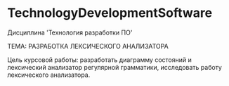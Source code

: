 # TechnologyDevelopmentSoftware
Дисциплина 'Технология разработки ПО'

ТЕМА: РАЗРАБОТКА ЛЕКСИЧЕСКОГО АНАЛИЗАТОРА

Цель курсовой работы: разработать диаграмму состояний и лексический анализатор регулярной грамматики, исследовать работу лексического анализатора.